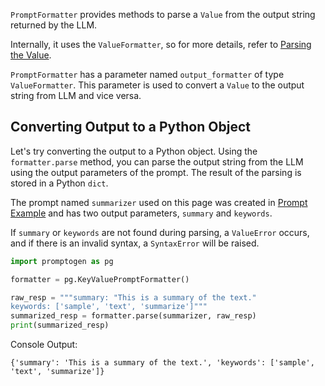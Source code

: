 `PromptFormatter` provides methods to parse a `Value` from the output string returned by the LLM.

Internally, it uses the `ValueFormatter`, so for more details, refer to [Parsing the Value](parse-value.md).

`PromptFormatter` has a parameter named `output_formatter` of type `ValueFormatter`. This parameter is used to convert a `Value` to the output string from LLM and vice versa.

## Converting Output to a Python Object

Let's try converting the output to a Python object. Using the `formatter.parse` method, you can parse the output string from the LLM using the output parameters of the prompt. The result of the parsing is stored in a Python `dict`.

The prompt named `summarizer` used on this page was created in [Prompt Example](prompt.md) and has two output parameters, `summary` and `keywords`.

If `summary` or `keywords` are not found during parsing, a `ValueError` occurs, and if there is an invalid syntax, a `SyntaxError` will be raised.

```python
import promptogen as pg

formatter = pg.KeyValuePromptFormatter()

raw_resp = """summary: "This is a summary of the text."
keywords: ['sample', 'text', 'summarize']"""
summarized_resp = formatter.parse(summarizer, raw_resp)
print(summarized_resp)
```

Console Output:

```console
{'summary': 'This is a summary of the text.', 'keywords': ['sample', 'text', 'summarize']}
```
